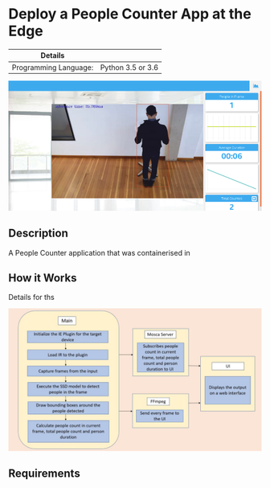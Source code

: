 # Deploy a People Counter App at the Edge

| Details               |                   |
| --------------------- | ----------------- |
| Programming Language: | Python 3.5 or 3.6 |

![people-counter-python](./docs/images/people-counter-image.png)

## Description

A People Counter application that was containerised in

## How it Works

Details for ths

![architectural diagram](./docs/images/arch_diagram.png)

## Requirements